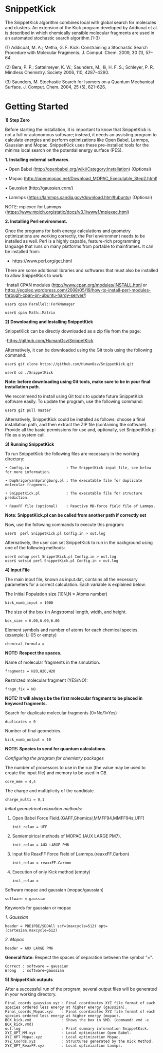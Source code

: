 # SnippetKick
The SnippetKick algorithm combines local with global search for molecules and clusters. An extension of the Kick program developed by Addicoat et al. is described in which chemically sensible molecular fragments are used in an automated stochastic search algorithm.(1-3)

(1) 	Addicoat, M. A.; Metha, G. F. Kick: Constraining a Stochastic Search Procedure with Molecular Fragments. J. Comput. Chem. 2009, 30 (1), 57–64.


(2) 	Bera, P. P.; Sattelmeyer, K. W.; Saunders, M.; Iii, H. F. S.; Schleyer, P. R. Mindless Chemistry. Society 2006, 110, 4287–4290.


(3) 	Saunders, M. Stochastic Search for Isomers on a Quantum Mechanical Surface. J. Comput. Chem. 2004, 25 (5), 621–626.


# Getting Started

**1)	Step Zero**

Before starting the installation, it is important to know that SnippetKick is not a full or autonomous software; instead, it needs an assisting program to calculate energies and perform optimizations like Open Babel, Lammps, Gaussian and Mopac. SnippetKick uses these pre-installed tools for the minima local search on the potential energy surface (PES).

**1. Installing external softwares.**

  •	Open Babel (http://openbabel.org/wiki/Category:Installation) (Optional)

  •	Mopac (http://openmopac.net/Download_MOPAC_Executable_Step2.html)

  •	Gaussian (http://gaussian.com/)

  •	Lammps (https://lammps.sandia.gov/download.html#ubuntu) (Optional)
  
  NOTE: mpiexec for Lammps (https://www.mpich.org/static/docs/v3.1/www1/mpiexec.html)

**2. Installing Perl environment.**

Once the programs for both energy calculations and geometry optimizations are working correctly, the Perl environment needs to be installed as well. Perl is a highly capable, feature-rich programming language that runs on many platforms from portable to mainframes.
It can be installed from:
- https://www.perl.org/get.html

There are some additional libraries and softwares that must also be installed to allow SnippetKick to work:

-Install CPAN modules (http://www.cpan.org/modules/INSTALL.html or https://egoleo.wordpress.com/2008/05/19/how-to-install-perl-modules-through-cpan-on-ubuntu-hardy-server/)

    user$ cpan Parallel::ForkManager
      
    user$ cpan Math::Matrix

**2)	Downloading and Installing SnippetKick**

SnippetKick can be directly downloaded as a zip file from the page:

-https://github.com/HumanOsv/SnippetKick

Alternatively, it can be downloaded using the Git tools using the following command:

    user$ git clone https://github.com/HumanOsv/SnippetKick.git

    user$ cd ./SnippetKick

**Note: before downloading using Git tools, make sure to be in your final installation path.**

We recommend to install using Git tools to update future SnippetKick software easily. To update the program, use the following command:

	user$ git pull master
	
Alternatively, SnippetKick could be installed as follows: choose a final installation path, and then extract the ZIP file (containing the software). Provide all the basic permissions for use and, optionally, set SnippetKick.pl file as a system call.

**3)	Running SnippetKick**

To run SnippetKick the following files are necessary in the working directory:

    • Config.in                 : The SnippetKick input file, see below for more information.
    
    • DupGrigoryanSpringborg.pl : The executable file for duplicate molecular fragments.

    • SnippetKick.pl            : The executable file for structure prediction.

    • ReaxFF file (optional)    : Reactive MD-force field file of Lammps.

**Note: SnippetKick.pl can be called from another path if correctly set**

Now, use the following commands to execute this program:

    user$  perl SnippetKick.pl Config.in > out.log

Alternatively, the user can set SnippetKick to run in the background using one of the following methods:

	user$ nohup perl SnippetKick.pl Config.in > out.log
	user$ setsid perl SnippetKick.pl Config.in > out.log

**4)	Input File**

The main input file, known as input.dat, contains all the necessary parameters for a correct calculation. Each variable is explained below.

The Initial Population size (10N,N = Atoms number)

    kick_numb_input = 1000

The size of the box (in Angstroms) length, width, and height.

    box_size = 6.00,6.00,6.00
    
Element symbols and number of atoms for each chemical species. (example: Li 05 or empty)

    chemical_formula = 

**NOTE: Respect the spaces.**

Name of molecular fragments in the simulation.

    fragments = H2O,H2O,H2O

Restricted molecular fragment (YES/NO): 

    fragm_fix = NO

**NOTE: It will always be the first molecular fragment to be placed in keyword fragments.**

Search for duplicate molecular fragments (0=No/1=Yes)

    duplicates = 0

Number of final geometries. 

    kick_numb_output = 10

**NOTE: Species to send for quantum calculations.**


*Configuring the program for chemistry packages*

The number of processors to use in the run (the value may be used to create the input file) and memory to be used in GB.

    core_mem = 4,4

The charge and multiplicity of the candidate.

    charge_multi = 0,1

*Initial geometrical relaxation methods:*

1. Open Babel Force Field.(GAFF,Ghemical,MMFF94,MMFF94s,UFF)

       init_relax = UFF

2. Semiempirical methods of MOPAC.(AUX LARGE PM7).

       init_relax = AUX LARGE PM6

3. Input file ReaxFF Force Field of Lammps.(reaxxFF.Carbon)

       init_relax = reaxxFF.Carbon

4. Execution of only Kick method (empty)

       init_relax = 

Software mopac and gaussian (mopac/gaussian)
     
    software = gaussian

Keywords for gaussian or mopac

*1. Gaussian*

    header = PBE1PBE/SDDAll scf=(maxcycle=512) opt=(cartesian,maxcycle=512)

*2. Mopac*

    header = AUX LARGE PM6

**General Note:** Respect the spaces of separation between the symbol "=".

    Correct : software = gaussian
    Wrong   : software=gaussian

**5) SnippetKick outputs**

After a successful run of the program, several output files will be generated in your working directory.

	Final_coords_gaussian.xyz : Final coordinates XYZ file format of each species ordered less energy at higher energy (gaussian).
	Final_coords_Mopac.xyz    : Final coordinates XYZ file format of each species ordered less energy at higher energy (mopac).
	BOX_kick.vmd              : Shows the box in VMD. (command: vmd -e BOX_kick.vmd)
	out.log                   : Print summary information SnippetKick.
	XYZ_OPT_MM.xyz            : Local optimization Open Babel.
	XYZ_OPT_Mopac.xyz         : Local optimization Mopac.
	XYZ_Coords.xyz            : Structures generated by the Kick Method.
	XYZ_OPT_ReaxFF.xyz        : Local optimization Lammps.
	
	


